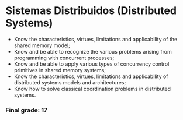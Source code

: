 # Sistemas Distribuidos (Distributed Systems)
    
* Know the characteristics, virtues, limitations and applicability of the shared memory model;
* Know and be able to recognize the various problems arising from programming with concurrent processes; 
* Know and be able to apply various types of concurrency control primitives in shared memory systems; 
* Know the characteristics, virtues, limitations and applicability of distributed systems models and architectures; 
* Know how to solve classical coordination problems in distributed systems.

### Final grade: 17